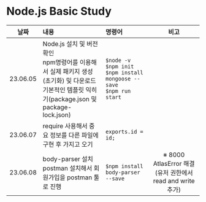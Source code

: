 # Node.js Basic Study

|날짜|내용|명령어|비고|
|:---:|:---|:---|:---:|
|23.06.05|Node.js 설치 및 버전 확인 <br>npm명령어를 이용해서 실제 패키지 생성(초기화) 및 다운로드 <br>기본적인 템플릿 익히기(package.json 및 package-lock.json)| ```$node -v``` <br> ```$npm init``` <br> ```$npm install mongoose --save``` <br> ```$npm run start```| |
|23.06.07|require 사용해서 중요 정보를 다른 파일에 구현 후 가지고 오기|```exports.id = id;```|
|23.06.08|body-parser 설치<br> postman 설치해서 회원가입을 postman 툴로 진행|```$npm install body-parser --save```|※ 8000 AtlasError 해결(유저 권한에서 read and write 추가)|